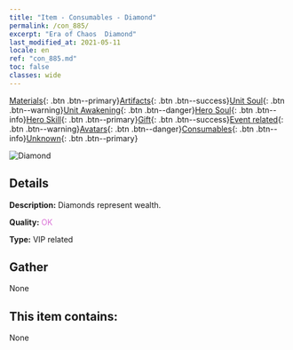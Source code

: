 ```yaml
---
title: "Item - Consumables - Diamond"
permalink: /con_885/
excerpt: "Era of Chaos  Diamond"
last_modified_at: 2021-05-11
locale: en
ref: "con_885.md"
toc: false
classes: wide
---
```

 [Materials](/Items/){: .btn .btn--primary}[Artifacts](/Items/Artifacts/){: .btn .btn--success}[Unit Soul](/Items/UnitSoul/){: .btn .btn--warning}[Unit Awakening](/Items/UnitAwakening/){: .btn .btn--danger}[Hero Soul](/Items/HeroSoul/){: .btn .btn--info}[Hero Skill](/Items/HeroSkill/){: .btn .btn--primary}[Gift](/Items/Gift/){: .btn .btn--success}[Event related](/Items/Events/){: .btn .btn--warning}[Avatars](/Items/Avatars/){: .btn .btn--danger}[Consumables](/Items/Consumables/){: .btn .btn--info}[Unknown](/Items/Unknown/){: .btn .btn--primary}

 ![Diamond](/images/t/i_102.png)

## Details
 **Description:** Diamonds represent wealth.

 **Quality:** <span style="color: #DA70D6">OK</span>

 **Type:** VIP related

## Gather

  None

## This item contains:

  None


